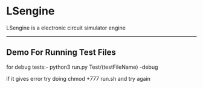 # LSengine
LSengine is a electronic circuit simulator engine

---------------------------
Demo For Running Test Files
---------------------------

for debug tests:-
python3 run.py Test/(testFileName) -debug

if it gives error 
try doing
 chmod +777 run.sh
and try again

